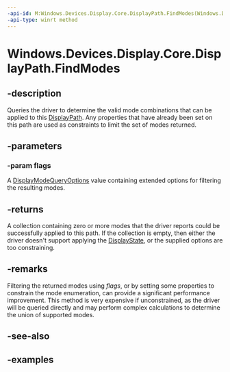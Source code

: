 ```yaml
---
-api-id: M:Windows.Devices.Display.Core.DisplayPath.FindModes(Windows.Devices.Display.Core.DisplayModeQueryOptions)
-api-type: winrt method
---
```


<!-- Method syntax.
public IVectorView<DisplayModeInfo> DisplayPath.FindModes(DisplayModeQueryOptions flags)
-->

# Windows.Devices.Display.Core.DisplayPath.FindModes

## -description
Queries the driver to determine the valid mode combinations that can be applied to this [DisplayPath](displaypath.md). Any properties that have already been set on this path are used as constraints to limit the set of modes returned.

## -parameters
### -param flags
A [DisplayModeQueryOptions](displaymodequeryoptions.md) value containing extended options for filtering the resulting modes.

## -returns
A collection containing zero or more modes that the driver reports could be successfully applied to this path. If the collection is empty, then either the driver doesn't support applying the [DisplayState](displaystate.md), or the supplied options are too constraining.

## -remarks
Filtering the returned modes using *flags*, or by setting some properties to constrain the mode enumeration, can provide a significant performance improvement. This method is very expensive if unconstrained, as the driver will be queried directly and may perform complex calculations to determine the union of supported modes.

## -see-also

## -examples
